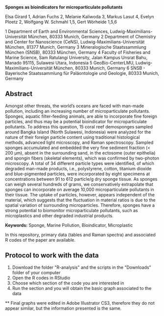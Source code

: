
**Sponges as bioindicators for microparticulate pollutants**


Elsa Girard 1, Adrian Fuchs 2, Melanie Kaliwoda 3, Markus Lasut 4, Evelyn Ploetz 2, Wolfgang W. Schmahl 1,5, Gert Wörheide 1,5,6

1 Department of Earth and Environmental Sciences, Ludwig-Maximilians-Universität München, 80333 Munich, Germany
2 Department of Chemistry and Center for Nanoscience (CeNS), Ludwig-Maximilians-Universität München, 81377 Munich, Germany
3 Mineralogische Staatssammlung München (SNSB), 80333 München, Germany
4 Faculty of Fisheries and Marine Science, Sam Ratulangi University, Jalan Kampus Unsrat Bahu, Manado 95115, Sulawesi Utara, Indonesia
5 GeoBio-CenterLMU, Ludwig-Maximilians-Universität München, 80333 Munich, Germany
6 SNSB - Bayerische Staatssammlung für Paläontologie und Geologie, 80333 Munich, Germany




## Abstract

Amongst other threats, the world’s oceans are faced with man-made pollution, including an increasing number of microparticulate pollutants. Sponges, aquatic filter-feeding animals, are able to incorporate fine foreign particles, and thus may be a potential bioindicator for microparticulate pollutants. To address this question, 15 coral reef demosponges sampled around Bangka Island (North Sulawesi, Indonesia) were analyzed for the nature of their foreign particle content using traditional histological methods, advanced light microscopy, and Raman spectroscopy. Sampled sponges accumulated and embedded the very fine sediment fraction (< 200 µm), absent in the surrounding sand, in the ectosome (outer epithelia) and spongin fibers (skeletal elements), which was confirmed by two-photon microscopy. A total of 34 different particle types were identified, of which degraded man-made products, i.e., polystyrene, cotton, titanium dioxide and blue-pigmented particles, were incorporated by eight specimens at concentrations between 91 to 612 particle/g dry sponge tissue. As sponges can weigh several hundreds of grams, we conservatively extrapolate that sponges can incorporate on average 10,000 microparticulate pollutants in their tissue. The uptake of particles, however, appears independent of the material, which suggests that the fluctuation in material ratios is due to the spatial variation of surrounding microparticles. Therefore, sponges have a strong potential to biomonitor microparticulate pollutants, such as microplastics and other degraded industrial products.

**Keywords:** Sponge, Marine Pollution, Bioindicator, Microplastic 


In this repository, primary data (tables and Raman spectra) and associated R codes of the paper are available.


## Protocol to work with the data
1. Download the folder "R-analysis" and the scripts in the "Downloads" folder of your computer
2. Open the R codes in RStudio
3. Choose which section of the code you are interested in
4. Run the section and you will obtain the basic graph associated to the data 

** Final graphs were edited in Adobe Illustrator CS3, therefore they do not appear similar, but the information presented is the same.
